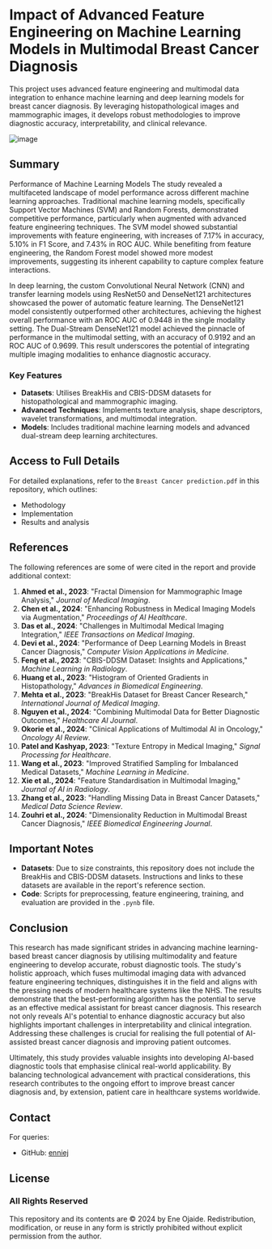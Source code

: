 # Impact of Advanced Feature Engineering on Machine Learning Models in Multimodal Breast Cancer Diagnosis
This project uses advanced feature engineering and multimodal data integration to enhance machine learning and deep learning models for breast cancer diagnosis. By leveraging  histopathological images and mammographic images, it develops robust methodologies to improve diagnostic accuracy, interpretability, and clinical relevance.

![image](https://github.com/user-attachments/assets/baf5892a-e1d5-4a9c-8137-56763779b581)

## **Summary**
Performance of Machine Learning Models
The study revealed a multifaceted landscape of model performance across different machine learning approaches. Traditional machine learning models, specifically Support Vector Machines (SVM) and Random Forests, demonstrated competitive performance, particularly when augmented with advanced feature engineering techniques. The SVM model showed substantial improvements with feature engineering, with increases of 7.17% in accuracy, 5.10% in F1 Score, and 7.43% in ROC AUC. While benefiting from feature engineering, the Random Forest model showed more modest improvements, suggesting its inherent capability to capture complex feature interactions.

In deep learning, the custom Convolutional Neural Network (CNN) and transfer learning models using ResNet50 and DenseNet121 architectures showcased the power of automatic feature learning. The DenseNet121 model consistently outperformed other architectures, achieving the highest overall performance with an ROC AUC of 0.9448 in the single modality setting. The Dual-Stream DenseNet121 model achieved the pinnacle of performance in the multimodal setting, with an accuracy of 0.9192 and an ROC AUC of 0.9699. This result underscores the potential of integrating multiple imaging modalities to enhance diagnostic accuracy.

### **Key Features**
- **Datasets**: Utilises BreakHis and CBIS-DDSM datasets for histopathological and mammographic imaging.
- **Advanced Techniques**: Implements texture analysis, shape descriptors, wavelet transformations, and multimodal integration.
- **Models**: Includes traditional machine learning models and advanced dual-stream deep learning architectures.

## **Access to Full Details**

For detailed explanations, refer to the `Breast Cancer prediction.pdf` in this repository, which outlines:
- Methodology
- Implementation
- Results and analysis


## References

The following references are some of were cited in the report and provide additional context:

1. **Ahmed et al., 2023**: "Fractal Dimension for Mammographic Image Analysis," *Journal of Medical Imaging*.
2. **Chen et al., 2024**: "Enhancing Robustness in Medical Imaging Models via Augmentation," *Proceedings of AI Healthcare*.
3. **Das et al., 2024**: "Challenges in Multimodal Medical Imaging Integration," *IEEE Transactions on Medical Imaging*.
4. **Devi et al., 2024**: "Performance of Deep Learning Models in Breast Cancer Diagnosis," *Computer Vision Applications in Medicine*.
5. **Feng et al., 2023**: "CBIS-DDSM Dataset: Insights and Applications," *Machine Learning in Radiology*.
6. **Huang et al., 2023**: "Histogram of Oriented Gradients in Histopathology," *Advances in Biomedical Engineering*.
7. **Mehta et al., 2023**: "BreakHis Dataset for Breast Cancer Research," *International Journal of Medical Imaging*.
8. **Nguyen et al., 2024**: "Combining Multimodal Data for Better Diagnostic Outcomes," *Healthcare AI Journal*.
9. **Okorie et al., 2024**: "Clinical Applications of Multimodal AI in Oncology," *Oncology AI Review*.
10. **Patel and Kashyap, 2023**: "Texture Entropy in Medical Imaging," *Signal Processing for Healthcare*.
11. **Wang et al., 2023**: "Improved Stratified Sampling for Imbalanced Medical Datasets," *Machine Learning in Medicine*.
12. **Xie et al., 2024**: "Feature Standardisation in Multimodal Imaging," *Journal of AI in Radiology*.
13. **Zhang et al., 2023**: "Handling Missing Data in Breast Cancer Datasets," *Medical Data Science Review*.
14. **Zouhri et al., 2024**: "Dimensionality Reduction in Multimodal Breast Cancer Diagnosis," *IEEE Biomedical Engineering Journal*.

## Important Notes

- **Datasets**: Due to size constraints, this repository does not include the BreakHis and CBIS-DDSM datasets. Instructions and links to these datasets are available in the report's reference section.
- **Code**: Scripts for preprocessing, feature engineering, training, and evaluation are provided in the `.pynb` file.

## **Conclusion**
This research has made significant strides in advancing machine learning-based breast cancer diagnosis by utilising multimodality and feature engineering to develop accurate, robust diagnostic tools. The study's holistic approach, which fuses multimodal imaging data with advanced feature engineering techniques, distinguishes it in the field and aligns with the pressing needs of modern healthcare systems like the NHS.
The results demonstrate that the best-performing algorithm has the potential to serve as an effective medical assistant for breast cancer diagnosis. This research not only reveals AI's potential to enhance diagnostic accuracy but also highlights important challenges in interpretability and clinical integration. Addressing these challenges is crucial for realising the full potential of AI-assisted breast cancer diagnosis and improving patient outcomes.

Ultimately, this study provides valuable insights into developing AI-based diagnostic tools that emphasise clinical real-world applicability. By balancing technological advancement with practical considerations, this research contributes to the ongoing effort to improve breast cancer diagnosis and, by extension, patient care in healthcare systems worldwide.

## Contact

For queries:
- GitHub: [enniej](https://github.com/enniej)

## License

### All Rights Reserved

This repository and its contents are © 2024 by Ene Ojaide. Redistribution, modification, or reuse in any form is strictly prohibited without explicit permission from the author.



